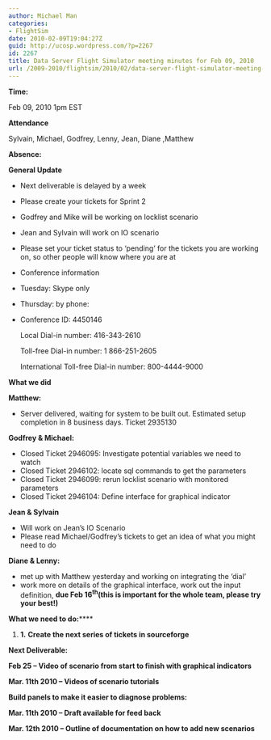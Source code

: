 ```yaml
---
author: Michael Man
categories:
- FlightSim
date: 2010-02-09T19:04:27Z
guid: http://ucosp.wordpress.com/?p=2267
id: 2267
title: Data Server Flight Simulator meeting minutes for Feb 09, 2010
url: /2009-2010/flightsim/2010/02/data-server-flight-simulator-meeting-minutes-for-feb-09-2010/
---
```


**Time:**

Feb 09, 2010 1pm EST

**Attendance**

Sylvain, Michael, Godfrey, Lenny, Jean, Diane ,Matthew

**Absence:** 

**General Update**

  * Next deliverable is delayed by a week
  * Please create your tickets for Sprint 2
  * Godfrey and Mike will be working on locklist scenario
  * Jean and Sylvain will work on IO scenario
  * Please set your ticket status to ‘pending’ for the tickets you are working on, so other people will know where you are at
  * Conference information
  * Tuesday: Skype only
  * Thursday: by phone:
  * Conference ID: 4450146
  
    Local Dial-in number: 416-343-2610
  
    Toll-free Dial-in number: 1 866-251-2605
  
    International Toll-free Dial-in number: 800-4444-9000

**What we did**

**Matthew:**

  * Server delivered, waiting for system to be built out. Estimated setup completion in 8 business days. Ticket 2935130

**Godfrey & Michael:**

  * Closed Ticket 2946095: Investigate potential variables we need to watch
  * Closed Ticket 2946102: locate sql commands to get the parameters
  * Closed Ticket 2946099: rerun locklist scenario with monitored parameters
  * Closed Ticket 2946104: Define interface for graphical indicator

**Jean & Sylvain**

  * Will work on Jean’s IO Scenario
  * Please read Michael/Godfrey’s tickets to get an idea of what you might need to do

**Diane & Lenny:**

  * met up with Matthew yesterday and working on integrating the &#8216;dial&#8217;
  * work more on details of the graphical interface, work out the input definition, **due Feb 16<sup>th</sup>(this is important for the whole team, please try your best!)**

**What we need to do:******

  1. **1.** **Create the next series of tickets in sourceforge**

**Next Deliverable:**

**Feb 25 – Video of scenario from start to finish with graphical indicators**

**Mar. 11th 2010 &#8211; Videos of scenario tutorials**

**Build panels to make it easier to diagnose problems:**

**Mar. 11th 2010 &#8211; Draft available for feed back**

**Mar. 12th 2010 – Outline of documentation on how to add new scenarios**